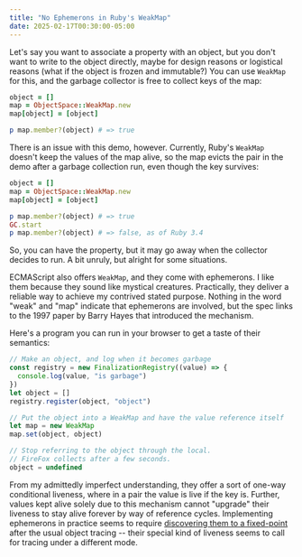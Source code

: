 ```yaml
---
title: "No Ephemerons in Ruby's WeakMap"
date: 2025-02-17T00:30:00-05:00
---
```


Let's say you want to associate a property with an object, but you don't want
to write to the object directly, maybe for design reasons or logistical reasons
(what if the object is frozen and immutable?) You can use `WeakMap` for this,
and the garbage collector is free to collect keys of the map:

```ruby
object = []
map = ObjectSpace::WeakMap.new
map[object] = [object]

p map.member?(object) # => true
```

There is an issue with this demo, however. Currently, Ruby's `WeakMap`
doesn't keep the values of the map alive, so the map evicts the pair in the
demo after a garbage collection run, even though the key survives:

```ruby
object = []
map = ObjectSpace::WeakMap.new
map[object] = [object]

p map.member?(object) # => true
GC.start
p map.member?(object) # => false, as of Ruby 3.4
```

So, you can have the property, but it may go away when the collector decides to
run. A bit unruly, but alright for some situations.

ECMAScript also offers `WeakMap`, and they come with ephemerons. I like them
because they sound like mystical creatures. Practically, they deliver a
reliable way to achieve my contrived stated purpose. Nothing in the word "weak"
and "map" indicate that ephemerons are involved, but the spec links to the 1997
paper by Barry Hayes that introduced the mechanism.

Here's a program you can run in your browser to get a taste of their semantics:

```js
// Make an object, and log when it becomes garbage
const registry = new FinalizationRegistry((value) => {
  console.log(value, "is garbage")
})
let object = []
registry.register(object, "object")

// Put the object into a WeakMap and have the value reference itself
let map = new WeakMap
map.set(object, object)

// Stop referring to the object through the local.
// FireFox collects after a few seconds.
object = undefined
```

From my admittedly imperfect understanding, they offer a sort of one-way
conditional liveness, where in a pair the value is live if the key is. Further,
values kept alive solely due to this mechanism cannot "upgrade" their liveness
to stay alive forever by way of reference cycles. Implementing ephemerons in
practice seems to require [discovering them to a fixed-point][1] after the
usual object tracing -- their special kind of liveness seems to call for
tracing under a different mode.

[1]: https://blog.mozilla.org/sfink/2022/06/09/ephemeron-tables-aka-javascript-weakmaps/

